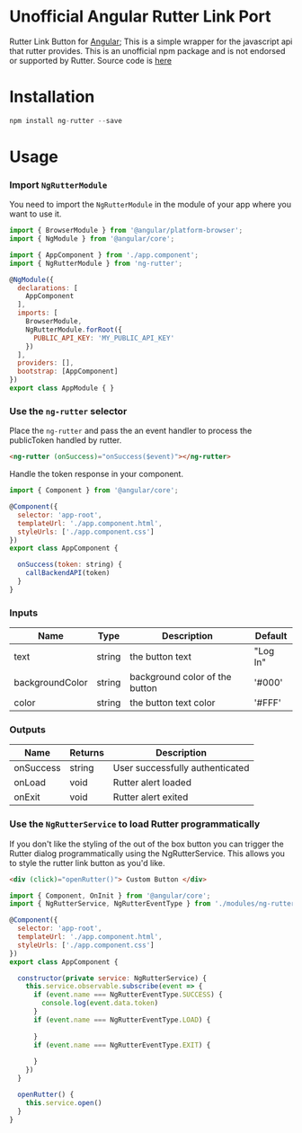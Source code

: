 # Unofficial Angular Rutter Link Port

Rutter Link Button for [Angular](http://angular.io); This is a simple wrapper for the javascript api that rutter provides. This is an unofficial npm package and is not endorsed or supported by Rutter. Source code is [here](https://github.com/Steven4294/ng-rutter)  
# Installation
```js
npm install ng-rutter --save
```

# Usage

### Import `NgRutterModule`

You need to import the `NgRutterModule` in the module of your app where you want to use it.

```js
import { BrowserModule } from '@angular/platform-browser';
import { NgModule } from '@angular/core';

import { AppComponent } from './app.component';
import { NgRutterModule } from 'ng-rutter';

@NgModule({
  declarations: [
    AppComponent
  ],
  imports: [
    BrowserModule,
    NgRutterModule.forRoot({
      PUBLIC_API_KEY: 'MY_PUBLIC_API_KEY'
    })
  ],
  providers: [],
  bootstrap: [AppComponent]
})
export class AppModule { }
```

### Use the `ng-rutter` selector
Place the `ng-rutter` and pass the an event handler to process the publicToken handled by rutter. 

```html
<ng-rutter (onSuccess)="onSuccess($event)"></ng-rutter>
```

Handle the token response in your component.
```js
import { Component } from '@angular/core';

@Component({
  selector: 'app-root',
  templateUrl: './app.component.html',
  styleUrls: ['./app.component.css']
})
export class AppComponent {

  onSuccess(token: string) {
    callBackendAPI(token)
  }
}
```
### Inputs 

| Name            | Type   | Description                    | Default  |
|-----------------|--------|--------------------------------|----------|
| text            | string | the button text                | "Log In" |
| backgroundColor | string | background color of the button | '#000'   |
| color           | string | the button text color          | '#FFF'   |

### Outputs

| Name      | Returns | Description                     |
|-----------|---------|---------------------------------|
| onSuccess | string  | User successfully authenticated |
| onLoad    | void    | Rutter alert loaded             |
| onExit    | void    | Rutter alert exited             |

### Use the `NgRutterService` to load Rutter programmatically 

If you don't like the styling of the out of the box button you can trigger the Rutter dialog programmatically using the NgRutterService. This allows you to style the rutter link button as you'd like.

```html
<div (click)="openRutter()"> Custom Button </div>
```

```js
import { Component, OnInit } from '@angular/core';
import { NgRutterService, NgRutterEventType } from './modules/ng-rutter/ng-rutter.service';

@Component({
  selector: 'app-root',
  templateUrl: './app.component.html',
  styleUrls: ['./app.component.css']
})
export class AppComponent {

  constructor(private service: NgRutterService) {
    this.service.observable.subscribe(event => {
      if (event.name === NgRutterEventType.SUCCESS) {
        console.log(event.data.token)
      }
      if (event.name === NgRutterEventType.LOAD) {
        
      }
      if (event.name === NgRutterEventType.EXIT) {
        
      }
    })
  }

  openRutter() {
    this.service.open()
  }
}

```

